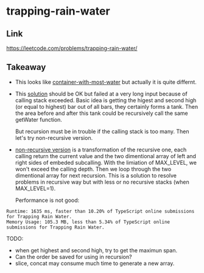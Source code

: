 # trapping-rain-water

## Link

https://leetcode.com/problems/trapping-rain-water/

## Takeaway

- This looks like [container-with-most-water](../container-with-most-water/README.md) but actually it is quite differnt.

- This [solution](./trapping-rain-water-callstackexceeded.ts) should be OK but failed at a very long input because of calling stack exceeded. Basic idea is getting the higest and second high (or equal to highest) bar out of all bars, they certainly forms a tank. Then the area before and after this tank could be recursively call the same getWater function.

  But recursion must be in trouble if the calling stack is too many. Then let's try non-recursive version.

- [non-recursive version](./trapping-rain-water.ts) is a transformation of the recursive one, each calling return the current value and the two dimentional array of left and right sides of embeded subcalling. With the limiation of MAX_LEVEL, we won't exceed the calling depth. Then we loop through the two dimentional array for next recursion. This is a solution to resolve problems in recursive way but with less or no recursive stacks (when MAX_LEVEL=1).

  Performance is not good:

```
Runtime: 1635 ms, faster than 10.20% of TypeScript online submissions for Trapping Rain Water.
Memory Usage: 105.3 MB, less than 5.34% of TypeScript online submissions for Trapping Rain Water.
```

TODO:

- when get highest and second high, try to get the maximun span.
- Can the order be saved for using in recursion?
- slice, concat may consume much time to generate a new array.
